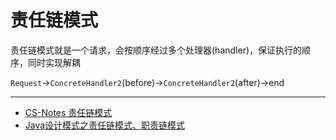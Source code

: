 # 责任链模式
责任链模式就是一个请求，会按顺序经过多个处理器(handler)，保证执行的顺序，同时实现解耦

`Request`->`ConcreteHandler2`(before)->`ConcreteHandler2`(after)->end

---
* [CS-Notes 责任链模式](https://cyc2018.github.io/CS-Notes/#/notes/%E8%AE%BE%E8%AE%A1%E6%A8%A1%E5%BC%8F%20-%20%E8%B4%A3%E4%BB%BB%E9%93%BE)
* [Java设计模式之责任链模式、职责链模式](https://blog.csdn.net/jason0539/article/details/45091639)